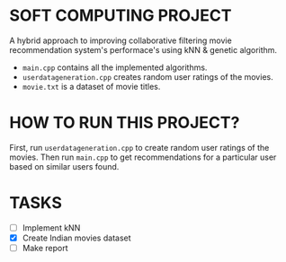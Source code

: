 # SOFT COMPUTING PROJECT
A hybrid approach to improving collaborative filtering movie recommendation system's performace's using kNN &amp; genetic algorithm.

- `main.cpp` contains all the implemented algorithms.
- `userdatageneration.cpp` creates random user ratings of the movies.
- `movie.txt` is a dataset of movie titles.

# HOW TO RUN THIS PROJECT?

First, run `userdatageneration.cpp` to create random user ratings of the movies. Then run `main.cpp` to get recommendations for a particular user based on similar users found.

# TASKS
- [ ] Implement kNN
- [x] Create Indian movies dataset
- [ ] Make report
